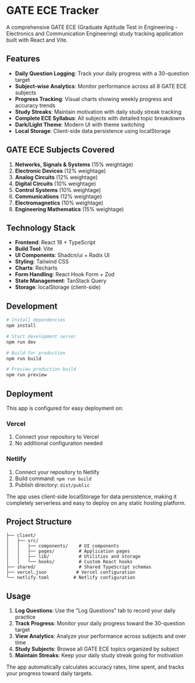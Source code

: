 # GATE ECE Tracker

A comprehensive GATE ECE (Graduate Aptitude Test in Engineering - Electronics and Communication Engineering) study tracking application built with React and Vite.

## Features

- **Daily Question Logging**: Track your daily progress with a 30-question target
- **Subject-wise Analytics**: Monitor performance across all 8 GATE ECE subjects
- **Progress Tracking**: Visual charts showing weekly progress and accuracy trends
- **Study Streaks**: Maintain motivation with daily study streak tracking
- **Complete ECE Syllabus**: All subjects with detailed topic breakdowns
- **Dark/Light Theme**: Modern UI with theme switching
- **Local Storage**: Client-side data persistence using localStorage

## GATE ECE Subjects Covered

1. **Networks, Signals & Systems** (15% weightage)
2. **Electronic Devices** (12% weightage)  
3. **Analog Circuits** (12% weightage)
4. **Digital Circuits** (10% weightage)
5. **Control Systems** (10% weightage)
6. **Communications** (12% weightage)
7. **Electromagnetics** (10% weightage)
8. **Engineering Mathematics** (15% weightage)

## Technology Stack

- **Frontend**: React 18 + TypeScript
- **Build Tool**: Vite
- **UI Components**: Shadcn/ui + Radix UI
- **Styling**: Tailwind CSS
- **Charts**: Recharts
- **Form Handling**: React Hook Form + Zod
- **State Management**: TanStack Query
- **Storage**: localStorage (client-side)

## Development

```bash
# Install dependencies
npm install

# Start development server
npm run dev

# Build for production
npm run build

# Preview production build
npm run preview
```

## Deployment

This app is configured for easy deployment on:

### Vercel
1. Connect your repository to Vercel
2. No additional configuration needed

### Netlify
1. Connect your repository to Netlify
2. Build command: `npm run build`
3. Publish directory: `dist/public`

The app uses client-side localStorage for data persistence, making it completely serverless and easy to deploy on any static hosting platform.

## Project Structure

```
├── client/
│   ├── src/
│   │   ├── components/    # UI components
│   │   ├── pages/         # Application pages
│   │   ├── lib/           # Utilities and storage
│   │   └── hooks/         # Custom React hooks
├── shared/                # Shared TypeScript schemas
├── vercel.json           # Vercel configuration
└── netlify.toml         # Netlify configuration
```

## Usage

1. **Log Questions**: Use the "Log Questions" tab to record your daily practice
2. **Track Progress**: Monitor your daily progress toward the 30-question target
3. **View Analytics**: Analyze your performance across subjects and over time
4. **Study Subjects**: Browse all GATE ECE topics organized by subject
5. **Maintain Streaks**: Keep your daily study streak going for motivation

The app automatically calculates accuracy rates, time spent, and tracks your progress toward daily targets.